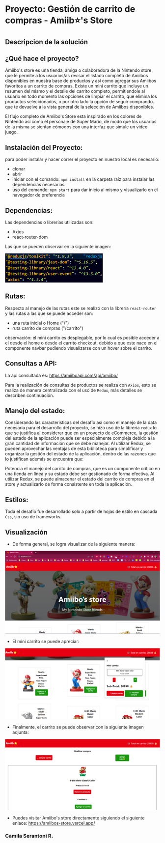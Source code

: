 

# Proyecto: Gestión de carrito de compras - Amiib⭐'s Store

## Descripcion de la solución
## ¿Qué hace el proyecto? 
 
 Amiibo's store es una tienda, amiga o colaboradora de la Nintendo store que le permite a los usuarios/as revisar el listado completo de Amiibos disponibles 
 en nuestra base de productos y así como  agregar sus Amiibos favoritos a un carrito de compras. Existe un mini carrito que incluye un resumen del mismo y el detalle del carrito completo, permitiendole al usuario en todo momento las opciones de limpiar el carrito, que elimina los productos seleccionados, o por otro lado la opción de seguir comprando. que te devuelve a la vista general de la selección de Amiibos disponibles. 

 El flujo completo de Amiibo's Store esta inspirado en los colores de Nintendo así como el personaje de Super Mario, de modo que los usuarios de la misma se sientan cómodos con una interfaz que simule un video juego. 

## Instalación del Proyecto: 

para poder instalar y hacer correr el proyecto en nuestro local es necesario: 

- clonar 
- abrir  
- iniciar con el comando: `npm install` en la carpeta raíz para instalar las dependencias necesarias 
- uso del comando: `npm start` para dar inicio al mismo y visualizarlo en el navegador de preferencia

## Dependencias:  

Las dependencias o librerías utilizadas son: 

- Axios 
- react-router-dom 

Las que se pueden observar en la siguiente imagen: 

![imagen general de la web ](./src/assetsProject//dependenciesProject.png) 


## Rutas: 

Respecto al manejo de las rutas este se realizó con la librería `react-router` y las rutas a las que se puede acceder son: 

- una ruta inicial o Home ("/")
- ruta carrito de compras ("/carrito")

observación: el mini carrito es desplegable, por lo cual es posible acceder a el desde el home o desde el carrito checkout, debido a que este nace en el componente navbar pudiendo visualizarse con un hover sobre el carrito. 

## Consultas a API: 

La api consultada es: https://amiiboapi.com/api/amiibo/

Para la realización de consultas de productos se realiza con `Axios`, esto se realiza de manera centralizada con el uso de `Redux`, más detalles se describen continuación. 
## Manejo del estado: 

Considerando las caracteristicas del desafío así como el manejo de la data necesaria para el desarrollo del proyecto, se hizo uso de la librería `redux` lo que se justifica al considerar que en un proyecto de eCommerce, la gestión del estado de la aplicación puede ser especialmente compleja debido a la gran cantidad de información que se debe manejar. Al utilizar Redux, se pueden aprovechar las ventajas de esta biblioteca para simplificar y organizar la gestión del estado de la aplicación, dentro de las razones que lo justifican además se encuentra que:  

 Potencia el manejo del carrito de compras, que es un componente crítico en una tienda en línea y su estado debe ser gestionado de forma efectiva. Al utilizar Redux, se puede almacenar el estado del carrito de compras en el store y actualizarlo de forma consistente en toda la aplicación.

## Estilos: 

Toda el desafío fue desarrollado solo a partir de hojas de estilo en cascada `Css`, sin uso de frameworks. 

## Visualización

- De forma general, se logra visualizar de la siguiente manera:

![imagen general de la web ](./src/assetsProject/vistaGeneral.png)

- El mini carrito se puede apreciar:

![vista de mini carrito ](./src/assetsProject/vistaMiniCarrito.png)

- Finalmente, el carrito se puede observar con la siguiente imagen adjunta:

![vista carrito detalles ](./src/assetsProject/carritoFinalizarCompra.png) 

- Puedes visitar Amiibo's store directamente siguiendo el siguiente enlace:
  https://amiibos-store.vercel.app/
 

### Camila Serantoni R. 


